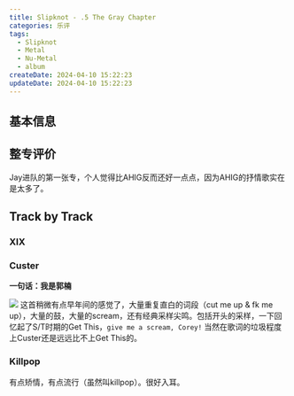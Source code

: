 ```yaml
---
title: Slipknot - .5 The Gray Chapter
categories: 乐评
tags:
  - Slipknot
  - Metal
  - Nu-Metal
  - album
createDate: 2024-04-10 15:22:23
updateDate: 2024-04-10 15:22:23
---
```

## 基本信息
## 整专评价

Jay进队的第一张专，个人觉得比AHIG反而还好一点点，因为AHIG的抒情歌实在是太多了。

## Track by Track
### XIX
### Custer

**一句话：我是郭楠**

![](IMG-20240410153508849.jpg)
这首稍微有点早年间的感觉了，大量重复直白的词段（cut me up & fk me up），大量的鼓，大量的scream，还有经典采样尖鸣。包括开头的采样，一下回忆起了S/T时期的Get This，`give me a scream, Corey!` 当然在歌词的垃圾程度上Custer还是远远比不上Get This的。

### Killpop
有点矫情，有点流行（虽然叫killpop）。很好入耳。